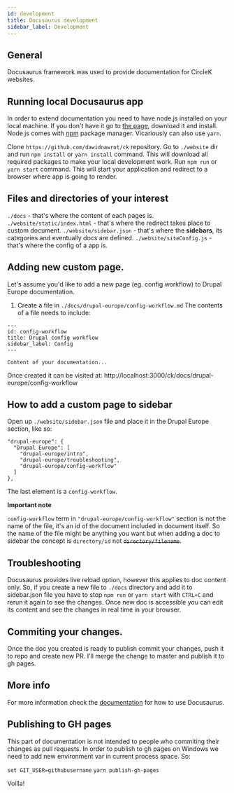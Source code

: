 ```yaml
---
id: development
title: Docusaurus development
sidebar_label: Development
---
```


## General

Docusaurus framework was used to provide documentation for CircleK websites.

## Running local Docusaurus app

In order to extend documentation you need to have node.js installed on your local machine. If you don't have it go to [the page](https://nodejs.org/en/), download it and install. Node js comes with [npm](https://en.wikipedia.org/wiki/Npm_(software)) package manager. Vicariously can also use `yarn`.

Clone `https://github.com/dawidnawrot/ck` repository.
Go to `./website` dir and run `npm install` or `yarn install` command. This will download all required packages to make your local development work.
Run `npm run` or `yarn start` command. This will start your application and redirect to a browser where app is going to render.

## Files and directories of your interest

`./docs` - that's where the content of each pages is.
`./website/static/index.html` - that's where the redirect takes place to custom document.
`./website/sidebar.json` - that's where the **sidebars**, its categories and eventually docs are defined.
`./website/siteConfig.js` - that's where the config of a app is.

## Adding new custom page.

Let's assume you'd like to add a new page (eg. config workflow) to Drupal Europe documentation.

1. Create a file in `./docs/drupal-europe/config-workflow.md`
The contents of a file needs to include:

```
---
id: config-workflow
title: Drupal config workflow
sidebar_label: Config
---

Content of your documentation...
```

Once created it can be visited at: http://localhost:3000/ck/docs/drupal-europe/config-workflow

## How to add a custom page to sidebar

Open up `./website/sidebar.json` file and place it in the Drupal Europe section, like so:

```
"drupal-europe": {
  "Drupal Europe": [
    "drupal-europe/intro",
    "drupal-europe/troubleshooting",
    "drupal-europe/config-workflow"
  ]
},
```

The last element is a `config-workflow`.

**Important note**

`config-workflow` term in `"drupal-europe/config-workflow"` section is not the name of the file, it's an id of the document included in document itself. So the name of the file might be anything you want but when adding a doc to sidebar the concept is `directory/id` not ~~`directory/filename`~~.

## Troubleshooting

Docusaurus provides live reload option, however this applies to doc content only. So, if you create a new file to `./docs` directory and add it to sidebar.json file you have to stop `npm run` or `yarn start` with `CTRL+C` and rerun it again to see the changes. Once new doc is accessible you can edit its content and see the changes in real time in your browser.

## Commiting your changes.
Once the doc you created is ready to publish commit your changes, push it to repo and create new PR. I'll merge the change to master and publish it to gh pages.

## More info
For more information check the [documentation](https://docusaurus.io) for how to use Docusaurus.

## Publishing to GH pages
This part of documentation is not intended to people who commiting their changes as pull requests. In order to publish to gh pages on Windows we need to add new environment var in current process space. So:

`set GIT_USER=githubusername`
`yarn publish-gh-pages`

Voilla!
